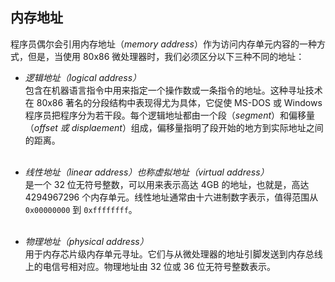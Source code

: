 ## 内存地址

程序员偶尔会引用内存地址（*memory address*）作为访问内存单元内容的一种方式，但是，当使用 80x86 微处理器时，我们必须区分以下三种不同的地址：

* *逻辑地址（logical address）*  
包含在机器语言指令中用来指定一个操作数或一条指令的地址。这种寻址技术在 80x86 著名的分段结构中表现得尤为具体，它促使 MS-DOS 或 Windows 程序员把程序分为若干段。每个逻辑地址都由一个段（*segment*）和偏移量（*offset 或 displaement*）组成，偏移量指明了段开始的地方到实际地址之间的距离。  
&emsp;  

* *线性地址（linear address）也称虚拟地址（virtual address）*  
是一个 32 位无符号整数，可以用来表示高达 4GB 的地址，也就是，高达 4294967296 个内存单元。线性地址通常由十六进制数字表示，值得范围从 `0x00000000` 到 `0xffffffff`。  
&emsp;  

* *物理地址（physical address）*  
用于内存芯片级内存单元寻址。它们与从微处理器的地址引脚发送到内存总线上的电信号相对应。物理地址由 32 位或 36 位无符号整数表示。  
&emsp;  
